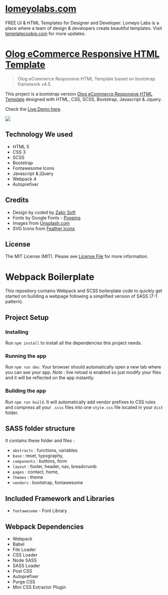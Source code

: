 # [lomeyolabs.com](https://lomeyolabs.com)
FREE UI & HTML Templates for Designer and Developer. Lomeyo Labs is a place where a team of design & developers create beautiful templates. Visit [templatecookie.com](https://templatecookie.com) for more updates.

# [Olog eCommerce Responsive HTML Template](https://lomeyolabs.com)

> Olog eCommerce Responsive HTML Template based on bootstrap framework v4.5.

This project is a bootstrap version [Olog eCommerce Responsive HTML Template](https://olog-ecommerce-template.netlify.app/) designed with HTML, CSS, SCSS, Bootstrap, Javascript & Jquery.

Check the [Live Demo here](https://olog-ecommerce-template.netlify.app/).

![](dist/images/screenshot.png)

## Technology We used
- HTML 5
- CSS 3
- SCSS 
- Bootstrap
- Fontawesome Icons 
- Javascript & jQuery
- Webpack 4
- Autoprefixer 

## Credits
- Design by coded by [Zakir Soft](https://zakirsoft.com)
- Fonts by Google Fonts - [Poppins](https://fonts.google.com/specimen/Poppins)
- Images from [Unsplash.com](http://unsplash.com)
- SVG Icons from [Feather Icons](https://feathericons.com)

## License
The MIT License (MIT). Please see [License File](LICENSE.md) for more information.

# Webpack Boilerplate
This repository contains Webpack and SCSS boilerplate code to quickly get started on building a webpage following a simplified version of SASS (7-1 pattern).


## Project Setup
### Installing
Run `npm install` to install all the dependencies this project needs. 

### Running the app
Run `npm run dev`. Your browser should automatically open a new tab where you can see your app.
*Note :* live reload is enabled so just modify your files and it will be reflected on the app instantly.

### Building the app
Run `npm run build`. It will automatically add vendor prefixes to CSS rules and compress all your `.scss` files into one `style.css` file located in your `dist` folder.


## SASS folder structure
It contains these folder and files : 

- `abstracts` : functions, variables
- `base` : reset, typography,
- `components` : buttons, form
- `layout` : footer, header, nav, breadcrumb
- `pages` : contact, home,
- `themes` : theme
- `vendors` : bootstrap, fontawesome

## Included Framework and Libraries
- `fontawesome` - Font Library

## Webpack Dependencies
- Webpack
- Babel
- File Loader
- CSS Loader
- Node SASS
- SASS Loader
- Post CSS 
- Autoprefixer
- Purge CSS
- Mini CSS Extractor Plugin




